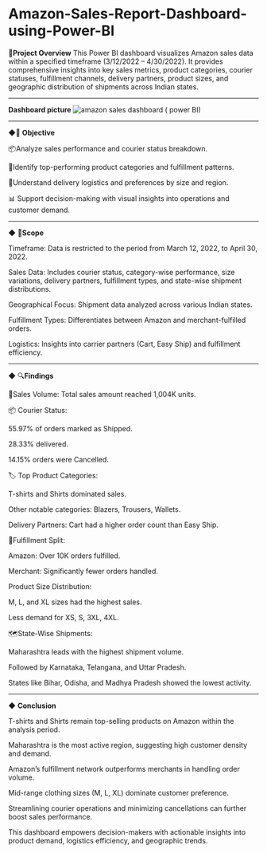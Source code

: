 # Amazon-Sales-Report-Dashboard-using-Power-BI


🎯**Project Overview**
This Power BI dashboard visualizes Amazon sales data within a specified timeframe (3/12/2022 – 4/30/2022). It provides comprehensive insights into key sales metrics, product categories, courier statuses, fulfillment channels, delivery partners, product sizes, and geographic distribution of shipments across Indian states.


---


**Dashboard picture**
![amazon sales dashboard ( power BI)](https://github.com/user-attachments/assets/a356e8f7-fc78-4391-b9ac-0bffd2f6229e)


---




◆🎯 **Objective**

📦Analyze sales performance and courier status breakdown.

🛒Identify top-performing product categories and fulfillment patterns.

🚚Understand delivery logistics and preferences by size and region.

📊 Support decision-making with visual insights into operations and customer demand.



---

◆ 🧭**Scope**

Timeframe: Data is restricted to the period from March 12, 2022, to April 30, 2022.

Sales Data: Includes courier status, category-wise performance, size variations, delivery partners, fulfillment types, and state-wise shipment distributions.

Geographical Focus: Shipment data analyzed across various Indian states.

Fulfillment Types: Differentiates between Amazon and merchant-fulfilled orders.

Logistics: Insights into carrier partners (Cart, Easy Ship) and fulfillment efficiency.



---

◆ 🔍**Findings**

🔢Sales Volume: Total sales amount reached 1,004K units.

📦 Courier Status:

55.97% of orders marked as Shipped.

28.33% delivered.

14.15% orders were Cancelled.


🏷️ Top Product Categories:

T-shirts and Shirts dominated sales.

Other notable categories: Blazers, Trousers, Wallets.


Delivery Partners: Cart had a higher order count than Easy Ship.

🏢Fulfillment Split:

Amazon: Over 10K orders fulfilled.

Merchant: Significantly fewer orders handled.


Product Size Distribution:

M, L, and XL sizes had the highest sales.

Less demand for XS, S, 3XL, 4XL.


🗺️State-Wise Shipments:

Maharashtra leads with the highest shipment volume.

Followed by Karnataka, Telangana, and Uttar Pradesh.

States like Bihar, Odisha, and Madhya Pradesh showed the lowest activity.




---

◆ **Conclusion**

T-shirts and Shirts remain top-selling products on Amazon within the analysis period.

Maharashtra is the most active region, suggesting high customer density and demand.

Amazon’s fulfillment network outperforms merchants in handling order volume.

Mid-range clothing sizes (M, L, XL) dominate customer preference.

Streamlining courier operations and minimizing cancellations can further boost sales performance.

This dashboard empowers decision-makers with actionable insights into product demand, logistics efficiency, and geographic trends.
